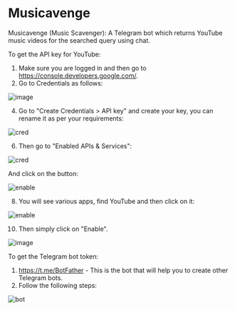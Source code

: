 # Musicavenge
Musicavenge (Music Scavenger): A Telegram bot which returns YouTube music videos for the searched query using chat.

To get the API key for YouTube:
1. Make sure you are logged in and then go to https://console.developers.google.com/.
2. Go to Credentials as follows:

![image](https://github.com/user-attachments/assets/6c684fd2-6fc1-48db-8b46-bdaeccc3ec73)

4. Go to "Create Credentials > API key" and create your key, you can rename it as per your requirements:

![cred](https://github.com/user-attachments/assets/414c8961-2c91-4493-8c88-63b7ad2b3e11)

6. Then go to "Enabled APIs & Services":

![cred](https://github.com/user-attachments/assets/8b9bb4ee-87d9-44d3-a6e2-897d4d68fa34)

   And click on the button:
   
![enable](https://github.com/user-attachments/assets/699b974f-495b-4231-a3f0-b2de9c715b88)

8. You will see various apps, find YouTube and then click on it:

![enable](https://github.com/user-attachments/assets/eba7dd60-24d5-4080-91e1-d88ce3f5f684)

10. Then simply click on "Enable".

![image](https://github.com/user-attachments/assets/72bee5e3-c526-40e1-8311-48e38fd67eab)


To get the Telegram bot token:
1. https://t.me/BotFather - This is the bot that will help you to create other Telegram bots.
2. Follow the following steps:

![bot](https://github.com/user-attachments/assets/68eb16c5-5051-4b4c-bee9-ef5671cf3aae)


